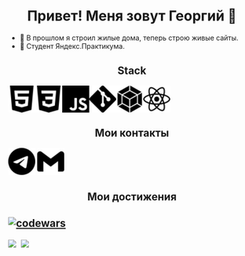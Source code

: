 <h1 align="center">Привет! Меня зовут Георгий 👋</h1>

* :hammer: В прошлом я строил жилые дома, теперь строю живые сайты.    
* :orange_book: Студент Яндекс.Практикума.    

<h2 align="center">Stack</h2>

<div style="display: flex">
    <img src="./svg/html5.svg" width="55px" height="55px">
    <img src="./svg/css3.svg" width="55px" height="55px">
    <img src="./svg/javascript.svg" width="55px" height="55px">
    <img src="./svg/git.svg" width="55px" height="55px">
    <img src="./svg/webpack.svg" width="55px" height="55px">
    <img src="./svg/react.svg" width="55px" height="55px">
</div>

<h2 align="center">Мои контакты</h2>

[<img src="./svg/telegram.svg" width="55px" height="55px">](https://t.me/f_georgii)
[<img src="./svg/gmail.svg" width="55px" height="55px">](mailto:g29f05@gmail.com)

<h2 align="center">Мои достижения<h2/>

[![codewars](https://www.codewars.com/users/FGeorgy/badges/large)](https://www.codewars.com/users/FGeorgy)

<div>
  <a href="https://github-readme-stats.vercel.app/api?username=FGeorgy&hide=contribs&show_icons=true&theme=react">
    <img  align="left" height="130" style="margin-right: 10px" src="https://github-readme-stats.vercel.app/api?username=FGeorgy&hide=contribs&show_icons=true&theme=dark" />
  </a>
  <a href="https://github-readme-stats.vercel.app/api/top-langs/?username=FGeorgy&layout=compact&theme=react">
    <img align="left" height="130" src="https://github-readme-stats.vercel.app/api/top-langs/?username=FGeorgy&layout=compact&theme=dark" />
  </a>
</div>
